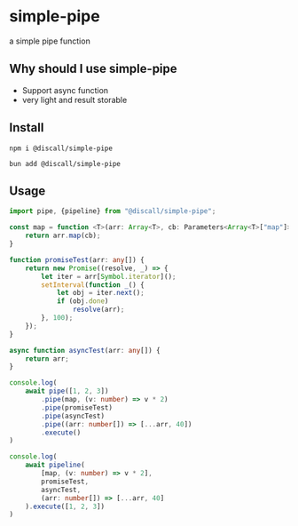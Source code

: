 # simple-pipe
a simple pipe function

## Why should I use simple-pipe
- Support async function
- very light and result storable

## Install
```
npm i @discall/simple-pipe
```
```
bun add @discall/simple-pipe
```

## Usage
```ts
import pipe, {pipeline} from "@discall/simple-pipe";

const map = function <T>(arr: Array<T>, cb: Parameters<Array<T>["map"]>[0]): ReturnType<typeof cb> {
    return arr.map(cb);
}

function promiseTest(arr: any[]) {
    return new Promise((resolve, _) => {
        let iter = arr[Symbol.iterator]();
        setInterval(function _() {
            let obj = iter.next();
            if (obj.done)
                resolve(arr);
        }, 100);
    });
}

async function asyncTest(arr: any[]) {
    return arr;
}

console.log(
    await pipe([1, 2, 3])
        .pipe(map, (v: number) => v * 2)
        .pipe(promiseTest)
        .pipe(asyncTest)
        .pipe((arr: number[]) => [...arr, 40])
        .execute()
)

console.log(
    await pipeline(
        [map, (v: number) => v * 2],
        promiseTest,
        asyncTest,
        (arr: number[]) => [...arr, 40]
    ).execute([1, 2, 3])
)
```